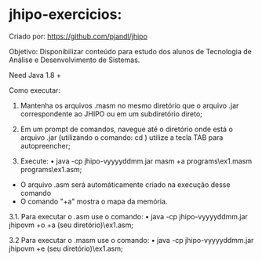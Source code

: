 # jhipo-exercicios:

Criado por:
  https://github.com/pjandl/jhipo
  
Objetivo: Disponibilizar conteúdo para estudo dos alunos de Tecnologia de Análise e Desenvolvimento de Sistemas.

Need Java 1.8 +

Como executar: 
1. Mantenha os arquivos .masm no mesmo diretório que o arquivo .jar correspondente ao JHIPO ou em um subdiretório direto;

2. Em um prompt de comandos, navegue até o diretório onde está o arquivo .jar (utilizando o comando: cd ) utilize a tecla TAB para autopreencher;

3. Execute:
• java -cp jhipo-vyyyyddmm.jar masm +a programs\ex1.masm programs\ex1.asm;
 - O arquivo .asm será automáticamente criado na execução desse comando
 - O comando "+a" mostra o mapa da memória.
 
3.1. Para executar o .asm use o comando: 
• java -cp jhipo-vyyyyddmm.jar jhipovm +o +a (seu diretório)\ex1.asm;

3.2 Para executar o .masm use o comando:
• java -cp jhipo-vyyyyddmm.jar jhipovm +e (seu diretório)\ex1.asm;
